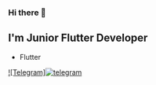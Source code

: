 ### Hi there 👋
## I'm Junior Flutter Developer
* Flutter

[![Telegram]![telegram](https://user-images.githubusercontent.com/11369675/154761580-f65a62d6-3683-4353-ac99-dc808d8a9e1b.png)](https://t.me/systeamnikc)

<!--
**nursik08/nursik08** is a ✨ _special_ ✨ repository because its `README.md` (this file) appears on your GitHub profile.

Here are some ideas to get you started:

- 🔭 I’m currently working on ...
- 🌱 I’m currently learning ...
- 👯 I’m looking to collaborate on ...
- 🤔 I’m looking for help with ...
- 💬 Ask me about ...
- 📫 How to reach me: ...
- 😄 Pronouns: ...
- ⚡ Fun fact: ...
-->
